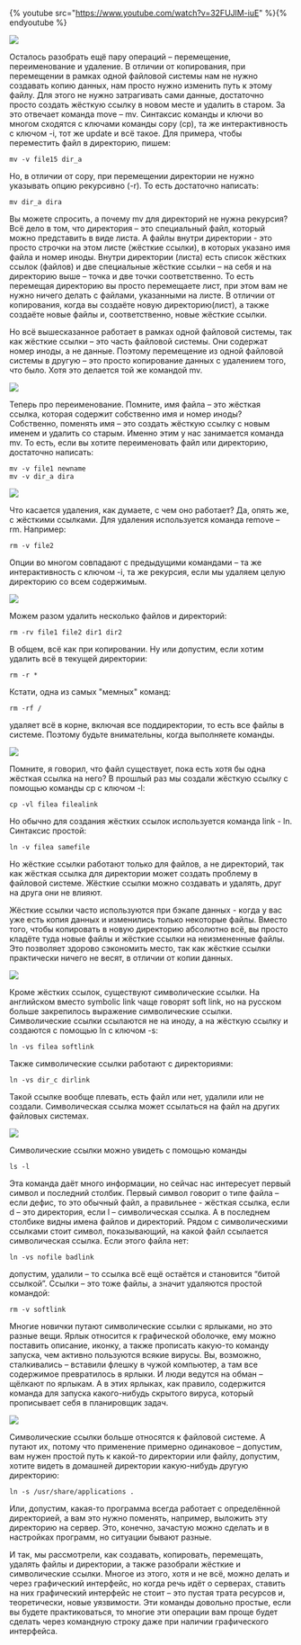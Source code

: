 {% youtube src="https://www.youtube.com/watch?v=32FUJlM-iuE" %}{% endyoutube %}

![](images/08/mv.png)

Осталось разобрать ещё пару операций – перемещение, переименование и удаление. В отличии от копирования, при перемещении в рамках одной файловой системы нам не нужно создавать копию данных, нам просто нужно изменить путь к этому файлу. Для этого не нужно затрагивать сами данные, достаточно просто создать жёсткую ссылку в новом месте и удалить в старом. За это отвечает команда move – mv. Синтаксис команды и ключи во многом сходятся с ключами команды copy (cp), та же интерактивность с ключом -i, тот же update и всё такое. Для примера, чтобы переместить файл в директорию, пишем:

```
mv -v file15 dir_a
```

Но, в отличии от copy, при перемещении директории не нужно указывать опцию рекурсивно (-r). То есть достаточно написать:

```
mv dir_a dira
```

Вы можете спросить, а почему mv для директорий не нужна рекурсия? Всё дело в том, что директория – это специальный файл, который можно представить в виде листа. А файлы внутри директории - это просто строчки на этом листе (жёсткие ссылки), в которых указано имя файла и номер иноды. Внутри директории (листа) есть список жёстких ссылок (файлов) и две специальные жёсткие ссылки – на себя и на директорию выше – точка и две точки соответственно. То есть перемещая директорию вы просто перемещаете лист, при этом вам не нужно ничего делать с файлами, указанными на листе. В отличии от копирования, когда вы создаёте новую директорию(лист), а также создаёте новые файлы и, соответственно, новые жёсткие ссылки.

Но всё вышесказанное работает в рамках одной файловой системы, так как жёсткие ссылки – это часть файловой системы. Они содержат номер иноды, а не данные. Поэтому перемещение из одной файловой системы в другую – это просто копирование данных с удалением того, что было. Хотя это делается той же командой mv.

![](images/08/mvname.png)

Теперь про переименование. Помните, имя файла – это жёсткая ссылка, которая содержит собственно имя и номер иноды? Собственно, поменять имя – это создать жёсткую ссылку с новым именем и удалить со старым. Именно этим у нас занимается команда mv. То есть, если вы хотите переименовать файл или директорию, достаточно написать:

```
mv -v file1 newname
mv -v dir_a dira
```

![](images/08/rm.png)

Что касается удаления, как думаете, с чем оно работает? Да, опять же, с жёсткими ссылками. Для удаления используется команда remove – rm. Например:

```
rm -v file2
```

Опции во многом совпадают с предыдущими командами – та же интерактивность с ключом -i, та же рекурсия, если мы удаляем целую директорию со всем содержимым.

![](images/08/rmr.png)

Можем разом удалить несколько файлов и директорий:

```
rm -rv file1 file2 dir1 dir2
```

В общем, всё как при копировании. Ну или допустим, если хотим удалить всё в текущей директории:

```
rm -r *
```

Кстати, одна из самых "мемных" команд: 

```
rm -rf /
```

удаляет всё в корне, включая все поддиректории, то есть все файлы в системе. Поэтому будьте внимательны, когда выполняете команды.

![](images/08/ln.png)

Помните, я говорил, что файл существует, пока есть хотя бы одна жёсткая ссылка на него? В прошлый раз мы создали жёсткую ссылку с помощью команды cp с ключом -l:


```
cp -vl filea filealink
```

Но обычно для создания жёстких ссылок используется команда link - ln. Синтаксис простой:

```
ln -v filea samefile
```

Но жёсткие ссылки работают только для файлов, а не директорий, так как жёсткая ссылка для директории может создать проблему в файловой системе. Жёсткие ссылки можно создавать и удалять, друг на друга они не влияют.

Жёсткие ссылки часто используются при бэкапе данных - когда у вас уже есть копия данных и изменились только некоторые файлы. Вместо того, чтобы копировать в новую директорию абсолютно всё, вы просто кладёте туда новые файлы и жёсткие ссылки на неизмененные файлы. Это позволяет здорово сэкономить место, так как жёсткие ссылки практически ничего не весят, в отличии от копии данных.

![](images/08/lns.png)

Кроме жёстких ссылок, существуют символические ссылки. На английском вместо symbolic link чаще говорят soft link, но на русском больше закрепилось выражение символические ссылки. Символические ссылки ссылаются не на иноду, а на жёсткую ссылку и создаются с помощью ln с ключом -s:

```
ln -vs filea softlink
```

Также символические ссылки работают с директориями:

```
ln -vs dir_c dirlink
```

Такой ссылке вообще плевать, есть файл или нет, удалили или не создали. Символическая ссылка может ссылаться на файл на других файловых системах.

![](images/08/lsl.png)

Символические ссылки можно увидеть с помощью команды 

```
ls -l
```

Эта команда даёт много информации, но сейчас нас интересует первый символ и последний столбик. Первый символ говорит о типе файла – если дефис, то это обычный файл, а правильнее - жёсткая ссылка, если d – это директория, если l – символическая ссылка. А в последнем столбике видны имена файлов и директорий. Рядом с символическими ссылками стоит символ, показывающий, на какой файл ссылается символическая ссылка. Если этого файла нет:

```
ln -vs nofile badlink
```
допустим, удалили – то ссылка всё ещё остаётся и становится “битой ссылкой”. Ссылки – это тоже файлы, а значит удаляются простой командой:

```
rm -v softlink
```

Многие новички путают символические ссылки с ярлыками, но это разные вещи. Ярлык относится к графической оболочке, ему можно поставить описание, иконку, а также прописать какую-то команду запуска, чем активно пользуются всякие вирусы. Вы, возможно, сталкивались – вставили флешку в чужой компьютер, а там все содержимое превратилось в ярлыки. И люди ведутся на обман – щёлкают по ярлыкам. А в этих ярлыках, как правило, содержится команда для запуска какого-нибудь скрытого вируса, который прописывает себя в планировщик задач.

![](images/08/lnsa.png)

Символические ссылки больше относятся к файловой системе. А путают их, потому что применение примерно одинаковое – допустим, вам нужен простой путь к какой-то директории или файлу, допустим, хотите видеть в домашней директории какую-нибудь другую директорию:

```
ln -s /usr/share/applications .
```

Или, допустим, какая-то программа всегда работает с определённой директорией, а вам это нужно поменять, например, выложить эту директорию на сервер. Это, конечно, зачастую можно сделать и в настройках программ, но ситуации бывают разные. 	

И так, мы рассмотрели, как создавать, копировать, перемещать, удалять файлы и директории, а также разобрали жёсткие и символические ссылки. Многое из этого, хотя и не всё, можно делать и через графический интерфейс, но когда речь идёт о серверах, ставить на них графический интерфейс не стоит – это пустая трата ресурсов и, теоретически, новые уязвимости. Эти команды довольно простые, если вы будете практиковаться, то многие эти операции вам проще будет сделать через командную строку даже при наличии графического интерфейса.